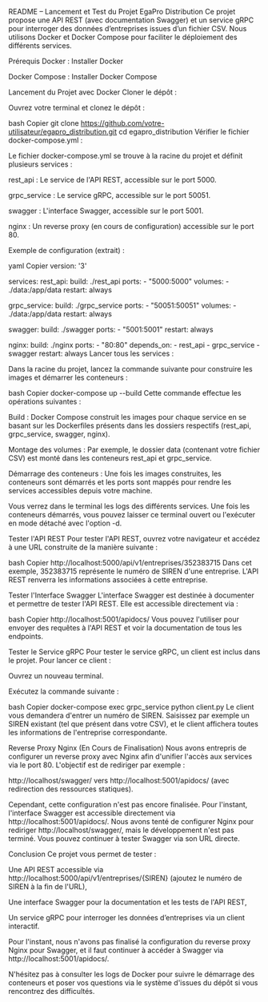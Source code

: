 README – Lancement et Test du Projet EgaPro Distribution
Ce projet propose une API REST (avec documentation Swagger) et un service gRPC pour interroger des données d’entreprises issues d’un fichier CSV. Nous utilisons Docker et Docker Compose pour faciliter le déploiement des différents services.

Prérequis
Docker : Installer Docker

Docker Compose : Installer Docker Compose

Lancement du Projet avec Docker
Cloner le dépôt :

Ouvrez votre terminal et clonez le dépôt :

bash
Copier
git clone https://github.com/votre-utilisateur/egapro_distribution.git
cd egapro_distribution
Vérifier le fichier docker-compose.yml :

Le fichier docker-compose.yml se trouve à la racine du projet et définit plusieurs services :

rest_api : Le service de l'API REST, accessible sur le port 5000.

grpc_service : Le service gRPC, accessible sur le port 50051.

swagger : L'interface Swagger, accessible sur le port 5001.

nginx : Un reverse proxy (en cours de configuration) accessible sur le port 80.

Exemple de configuration (extrait) :

yaml
Copier
version: '3'

services:
  rest_api:
    build: ./rest_api
    ports:
      - "5000:5000"
    volumes:
      - ./data:/app/data
    restart: always

  grpc_service:
    build: ./grpc_service
    ports:
      - "50051:50051"
    volumes:
      - ./data:/app/data
    restart: always

  swagger:
    build: ./swagger
    ports:
      - "5001:5001"
    restart: always

  nginx:
    build: ./nginx
    ports:
      - "80:80"
    depends_on:
      - rest_api
      - grpc_service
      - swagger
    restart: always
Lancer tous les services :

Dans la racine du projet, lancez la commande suivante pour construire les images et démarrer les conteneurs :

bash
Copier
docker-compose up --build
Cette commande effectue les opérations suivantes :

Build : Docker Compose construit les images pour chaque service en se basant sur les Dockerfiles présents dans les dossiers respectifs (rest_api, grpc_service, swagger, nginx).

Montage des volumes : Par exemple, le dossier data (contenant votre fichier CSV) est monté dans les conteneurs rest_api et grpc_service.

Démarrage des conteneurs : Une fois les images construites, les conteneurs sont démarrés et les ports sont mappés pour rendre les services accessibles depuis votre machine.

Vous verrez dans le terminal les logs des différents services. Une fois les conteneurs démarrés, vous pouvez laisser ce terminal ouvert ou l'exécuter en mode détaché avec l'option -d.

Tester l'API REST
Pour tester l'API REST, ouvrez votre navigateur et accédez à une URL construite de la manière suivante :

bash
Copier
http://localhost:5000/api/v1/entreprises/352383715
Dans cet exemple, 352383715 représente le numéro de SIREN d'une entreprise. L'API REST renverra les informations associées à cette entreprise.

Tester l'Interface Swagger
L'interface Swagger est destinée à documenter et permettre de tester l'API REST. Elle est accessible directement via :

bash
Copier
http://localhost:5001/apidocs/
Vous pouvez l'utiliser pour envoyer des requêtes à l'API REST et voir la documentation de tous les endpoints.

Tester le Service gRPC
Pour tester le service gRPC, un client est inclus dans le projet. Pour lancer ce client :

Ouvrez un nouveau terminal.

Exécutez la commande suivante :

bash
Copier
docker-compose exec grpc_service python client.py
Le client vous demandera d'entrer un numéro de SIREN. Saisissez par exemple un SIREN existant (tel que présent dans votre CSV), et le client affichera toutes les informations de l'entreprise correspondante.

Reverse Proxy Nginx (En Cours de Finalisation)
Nous avons entrepris de configurer un reverse proxy avec Nginx afin d'unifier l'accès aux services via le port 80. L'objectif est de rediriger par exemple :

http://localhost/swagger/ vers http://localhost:5001/apidocs/ (avec redirection des ressources statiques).

Cependant, cette configuration n'est pas encore finalisée. Pour l'instant, l'interface Swagger est accessible directement via http://localhost:5001/apidocs/. Nous avons tenté de configurer Nginx pour rediriger http://localhost/swagger/, mais le développement n'est pas terminé. Vous pouvez continuer à tester Swagger via son URL directe.

Conclusion
Ce projet vous permet de tester :

Une API REST accessible via http://localhost:5000/api/v1/entreprises/{SIREN} (ajoutez le numéro de SIREN à la fin de l'URL),

Une interface Swagger pour la documentation et les tests de l'API REST,

Un service gRPC pour interroger les données d’entreprises via un client interactif.

Pour l'instant, nous n'avons pas finalisé la configuration du reverse proxy Nginx pour Swagger, et il faut continuer à accéder à Swagger via http://localhost:5001/apidocs/.

N'hésitez pas à consulter les logs de Docker pour suivre le démarrage des conteneurs et poser vos questions via le système d'issues du dépôt si vous rencontrez des difficultés.
